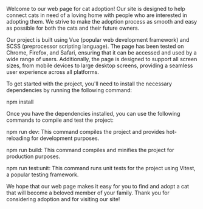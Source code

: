 Welcome to our web page for cat adoption! Our site is designed to help connect cats in need of a loving home with people who are interested in adopting them. We strive to make the adoption process as smooth and easy as possible for both the cats and their future owners.

Our project is built using Vue (popular web development framework) and SCSS (preprocessor scripting language). The page has been tested on Chrome, Firefox, and Safari, ensuring that it can be accessed and used by a wide range of users. Additionally, the page is designed to support all screen sizes, from mobile devices to large desktop screens, providing a seamless user experience across all platforms.

To get started with the project, you'll need to install the necessary dependencies by running the following command:

npm install

Once you have the dependencies installed, you can use the following commands to compile and test the project:

npm run dev:
This command compiles the project and provides hot-reloading for development purposes.

npm run build:
This command compiles and minifies the project for production purposes.

npm run test:unit:
This command runs unit tests for the project using Vitest, a popular testing framework.

We hope that our web page makes it easy for you to find and adopt a cat that will become a beloved member of your family. Thank you for considering adoption and for visiting our site!
